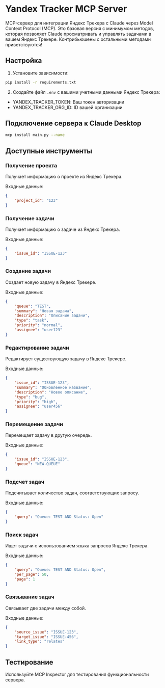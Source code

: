 # Yandex Tracker MCP Server

MCP-сервер для интеграции Яндекс Трекера с Claude через Model Context Protocol (MCP). Это базовая версия с минимумом методов, которая позволяет Claude просматривать и управлять задачами в вашем Яндекс Трекере. Контрибьюшены с остальными методами приветствуются! 

## Настройка

1. Установите зависимости:
```bash
pip install -r requirements.txt
```

2. Создайте файл `.env` с вашими учетными данными Яндекс Трекера:
- YANDEX_TRACKER_TOKEN: Ваш токен авторизации
- YANDEX_TRACKER_ORG_ID: ID вашей организации

## Подключение сервера к Claude Desktop

```bash
mcp install main.py --name
```

## Доступные инструменты

### Получение проекта
Получает информацию о проекте из Яндекс Трекера.

Входные данные:
```json
{
    "project_id": "123"
}
```

### Получение задачи
Получает информацию о задаче из Яндекс Трекера.

Входные данные:
```json
{
    "issue_id": "ISSUE-123"
}
```

### Создание задачи
Создает новую задачу в Яндекс Трекере.

Входные данные:
```json
{
    "queue": "TEST",
    "summary": "Новая задача",
    "description": "Описание задачи",
    "type": "task",
    "priority": "normal",
    "assignee": "user123"
}
```

### Редактирование задачи
Редактирует существующую задачу в Яндекс Трекере.

Входные данные:
```json
{
    "issue_id": "ISSUE-123",
    "summary": "Обновленное название",
    "description": "Новое описание",
    "type": "bug",
    "priority": "high",
    "assignee": "user456"
}
```

### Перемещение задачи
Перемещает задачу в другую очередь.

Входные данные:
```json
{
    "issue_id": "ISSUE-123",
    "queue": "NEW-QUEUE"
}
```

### Подсчет задач
Подсчитывает количество задач, соответствующих запросу.

Входные данные:
```json
{
    "query": "Queue: TEST AND Status: Open"
}
```

### Поиск задач
Ищет задачи с использованием языка запросов Яндекс Трекера.

Входные данные:
```json
{
    "query": "Queue: TEST AND Status: Open",
    "per_page": 50,
    "page": 1
}
```

### Связывание задач
Связывает две задачи между собой.

Входные данные:
```json
{
    "source_issue": "ISSUE-123",
    "target_issue": "ISSUE-456",
    "link_type": "relates"
}
```

## Тестирование

Используйте MCP Inspector для тестирования функциональности сервера. 